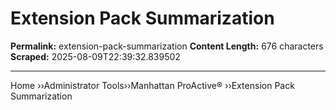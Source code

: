 # Extension Pack Summarization

**Permalink:** extension-pack-summarization
**Content Length:** 676 characters
**Scraped:** 2025-08-09T22:39:32.839502

---

Home &rsaquo;&rsaquo;Administrator Tools&rsaquo;&rsaquo;Manhattan ProActive® ››Extension Pack Summarization